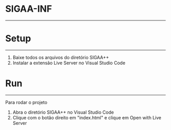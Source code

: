 # SIGAA-INF
***
# Setup
***
1. Baixe todos os arquivos do diretório SIGAA++
2. Instalar a extensão Live Server no Visual Studio Code

# Run
***
Para rodar o projeto
1. Abra o diretório SIGAA++ no Visual Studio Code
2. Clique com o botão direito em "index.html" e clique em Open with Live Server


